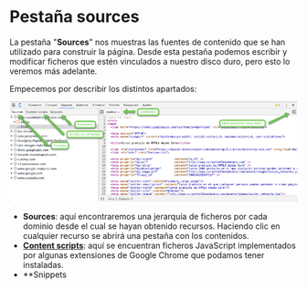 # Pestaña sources

La pestaña "**Sources**" nos muestras las fuentes de contenido que se han utilizado para construir la página. Desde esta pestaña podemos escribir y modificar ficheros que estén vinculados a nuestro disco duro, pero esto lo veremos más adelante.

Empecemos por describir los distintos apartados:

![](../images/sources.png)

* **Sources**: aquí encontraremos una jerarquía de ficheros por cada dominio desde el cual se hayan obtenido recursos. Haciendo clic en cualquier recurso se abrirá una pestaña con los contenidos.
* **[Content scripts](https://developer.chrome.com/extensions/content_scripts)**: aquí se encuentran ficheros JavaScript implementados por algunas extensiones de Google Chrome que podamos tener instaladas.
* **Snippets
